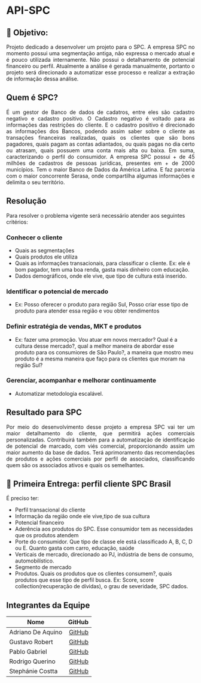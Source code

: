 # API-SPC
## :dart: Objetivo:
<p align="justify">Projeto dedicado a desenvolver um projeto para o SPC. A empresa SPC no momento possui uma segmentação antiga, não expressa o mercado atual e é pouco utilizada internamente. Não possui o detalhamento de potencial financeiro ou perfil. Atualmente a análise é gerada manualmente, portanto o projeto será direcionado a automatizar esse processo e realizar a extração de informação dessa análise.</p>

## Quem é SPC?
<p align="justify">É um gestor de Banco de dados de cadatros, entre eles são cadastro negativo e cadastro positivo. O Cadastro negativo é voltado para as informações das restrições do cliente. E o cadastro positivo é direcionado as informações dos Bancos, podendo assim saber sobre o cliente as transações financeiras realizadas, quais os clientes que são bons pagadores, quais pagam as contas adiantados, ou quais pagas no dia certo ou atrasam, quais possuem uma conta mais alta ou baixa. Em suma, caracterizando o perfil do consumidor.
A empresa SPC possui + de 45 milhões de cadastros de pessoas jurídicas, presentes em + de 2000 municípios. Tem o maior Banco de Dados da América Latina. E faz parceria com o maior concorrente Serasa, onde compartilha algumas informações e delimita o seu território.</p>

## Resolução
Para resolver o problema vigente será necessário atender aos seguintes critérios:
### Conhecer o cliente
- Quais as segmentações
- Quais produtos ele utiliza
- Quais as informações transacionais, para classificar o cliente. Ex: ele é bom pagador, tem uma boa renda, gasta mais dinheiro com educação.
- Dados demográficos, onde ele vive, que tipo de cultura está inserido.
### Identificar o potencial de mercado
- Ex: Posso oferecer o produto para região Sul, Posso criar esse tipo de produto para atender essa região e vou obter rendimentos
### Definir estratégia de vendas, MKT e produtos
- Ex: fazer uma promoção. Vou atuar em novos mercador? Qual é a cultura desse mercado?, qual a melhor maneira de abordar esse produto para os consumiores de São Paulo?, a maneira que mostro meu produto é a mesma maneira que faço para os clientes que moram na região Sul?
### Gerenciar, acompanhar e melhorar continuamente
- Automatizar metodologia escalável.

## Resultado para SPC
<p align="justify">Por meio do desenvolvimento desse projeto a empresa SPC vai ter um maior detalhamento do cliente, que permitirá ações comerciais personalizadas. Contribuirá também para a automatização de identificação de potencial de marcado, com viés comercial, proporcionando assim um maior aumento da base de dados. Terá aprimoramento das recomendações de produtos e ações comerciais por perfil de associados, classificando quem são os associados ativos e quais os semelhantes.</p>

## :pushpin: Primeira Entrega: perfil cliente SPC Brasil
É preciso ter:
- Perfil transacional do cliente
- Informação da região onde ele vive,tipo de sua cultura
- Potencial financeiro
- Aderência aos produtos do SPC. Esse consumidor tem as necessidades que os produtos atendem
- Porte do consumidor. Que tipo de classe ele está classificado A, B, C, D ou E. Quanto gasta com carro, educação, saúde
- Verticais de mercado, direcionado ao PJ, indústria de bens de consumo, automobilístico.
- Segmento de mercado
- Produtos. Quais os produtos que os clientes consumem?, quais produtos que esse tipo de perfil busca. Ex: Score, score collection(recuperação de dívidas), o grau de severidade, SPC dados.  

## Integrantes da Equipe
Nome                | GitHub
---------           | ------:
Adriano De Aquino   |<a href="https://github.com/adriianoakino">GitHub</a>
Gustavo Robert      |<a href="https://github.com/gusrobert">GitHub</a>
Pablo Gabriel       |<a href="https://github.com/PGabriel-MB">GitHub</a>
Rodrigo Querino     |<a href="https://github.com/rodrigoqfcosta">GitHub</a>
Stephánie Costta    |<a href="https://github.com/Stephanie345">GitHub</a>
